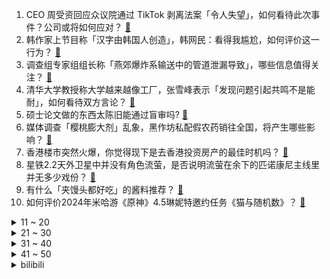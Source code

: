 1. CEO 周受资回应众议院通过 TikTok 剥离法案「令人失望」，如何看待此次事件？公司或将如何应对？ [:link:](https://www.zhihu.com/question/648519020)
2. 韩作家上节目称「汉字由韩国人创造」，韩网民：看得我尴尬，如何评价这一行为？ [:link:](https://www.zhihu.com/question/648230665)
3. 调查组专家组组长称「燕郊爆炸系输送中的管道泄漏导致」，哪些信息值得关注？ [:link:](https://www.zhihu.com/question/648558590)
4. 清华大学教授称大学越来越像工厂，张雪峰表示「发现问题引起共鸣不是能耐」，如何看待双方言论？ [:link:](https://www.zhihu.com/question/648540563)
5. 硕士论文做的东西太陈旧能通过盲审吗? [:link:](https://www.zhihu.com/question/647939014)
6. 媒体调查「樱桃膨大剂」乱象，黑作坊私配假农药销往全国，将产生哪些影响？ [:link:](https://www.zhihu.com/question/648542770)
7. 香港楼市突然火爆，你觉得现下是去香港投资房产的最佳时机吗？ [:link:](https://www.zhihu.com/question/648539777)
8. 星铁2.2天外卫星中并没有角色流萤，是否说明流萤在余下的匹诺康尼主线里并无多少戏份？ [:link:](https://www.zhihu.com/question/648448656)
9. 有什么「夹馒头都好吃」的酱料推荐？ [:link:](https://www.zhihu.com/question/646455629)
10. 如何评价2024年米哈游《原神》4.5琳妮特邀约任务《猫与随机数》？ [:link:](https://www.zhihu.com/question/648329110)
<details>
<summary>11 ~ 20</summary>

11. SpaceX「星舰」第三次试飞，达到环绕速度，重返大气层过程中失去信号，任务提前结束，有哪些看点？ [:link:](https://www.zhihu.com/question/648580491)
12. 为什么商朝灭亡的如此快速突然，东周那么弱却几百年没人敢动? [:link:](https://www.zhihu.com/question/640620663)
13. 把林黛玉放到霍格沃茨，她能秒杀赫敏、金妮、秋·张，成为唯一的女神吗？ [:link:](https://www.zhihu.com/question/642170603)
14. 河北省委称「要自觉接受舆论监督，支持和保障媒体记者正当采访」，如何看待这一表态？ [:link:](https://www.zhihu.com/question/648567742)
15. 华为公布「超声波指纹」相关专利，该公司未来发展前景如何？ [:link:](https://www.zhihu.com/question/648040927)
16. 早晨运动，是让人精神一整天还是疲倦一整天？ [:link:](https://www.zhihu.com/question/647449499)
17. 上市公司的市值是不是虚的，假如市值500亿的公司想全部卖掉变现金，是不是最终到手现金一半的市值都不到? [:link:](https://www.zhihu.com/question/648313173)
18. 安徽一女子做抽脂手术时死亡，家属称监护仪报警 16 分钟被当作机器故障，事件后续进展如何？ [:link:](https://www.zhihu.com/question/648380019)
19. 4岁半的女儿掰着手指算8-9的掰到零的时候掰完了说8-9=0。我该怎么跟她解释说还有比零小的负数? [:link:](https://www.zhihu.com/question/639584225)
20. 国资委「对三家中央汽车企业进行新能源汽车业务的单独考核」，这对国有新能源汽车企业发展有何意义？ [:link:](https://www.zhihu.com/question/647153410)
</details>
<details>
<summary>21 ~ 30</summary>

21. 如果让你永远生活在农村，但每月给补助5000元，没有车贷、房贷，可种地、养鸡鸭，你愿这样生活终老吗？ [:link:](https://www.zhihu.com/question/647392013)
22. TikTok 告知员工，称不会改变数据保护策略，将继续游说美参议院，TikTok 能否成功渡劫？ [:link:](https://www.zhihu.com/question/648478040)
23. 李佳琦董宇辉等 17 名主播被点名，产品质量和价格误导问题突出，网红直播间购买商品遇质量问题如何维权？ [:link:](https://www.zhihu.com/question/648523542)
24. 公司想让我先教会新人然后把我「踢掉」，我该怎么办? [:link:](https://www.zhihu.com/question/648153782)
25. 「辞职潮」未休：韩保健福祉部称过去一天有 511 名医科大学学生提出休学申请，事态还将持续多久？ [:link:](https://www.zhihu.com/question/648325247)
26. 如何看待与Open AI合作的最新机器人成果Figure 01? [:link:](https://www.zhihu.com/question/648483312)
27. 有哪些「很有氛围感、行程比较轻松」的目的地，适合带女朋友旅行？ [:link:](https://www.zhihu.com/question/645952025)
28. 数学中的哪一个发现或者理论改变了历史的进展？ [:link:](https://www.zhihu.com/question/646614368)
29. 人和猫谁更能熬夜？ [:link:](https://www.zhihu.com/question/642018818)
30. 如何解释周芷若在屠狮大会上的反常行为？ [:link:](https://www.zhihu.com/question/382381078)
</details>
<details>
<summary>31 ~ 40</summary>

31. 作为原著党，如何评价电影《沙丘2》？ [:link:](https://www.zhihu.com/question/647597274)
32. 打游戏的意义在哪？ [:link:](https://www.zhihu.com/question/644590507)
33. 科幻小说《沙丘》到底讲的是什么内容？ [:link:](https://www.zhihu.com/question/57416501)
34. 你还记得在学生时代有哪些朗朗上口的数学口诀？ [:link:](https://www.zhihu.com/question/648408059)
35. AI行业开卷“智能体”，哪款产品的体验效果更佳？ [:link:](https://www.zhihu.com/question/648491565)
36. 商务部回应美国针对 TikTok 法案，「美方应停止无理打压别国企业」，释放了哪些信号？ [:link:](https://www.zhihu.com/question/648540640)
37. 一个人的自驾游，在安全方面要注意些什么？ [:link:](https://www.zhihu.com/question/646673717)
38. 好导师有哪些特质？ [:link:](https://www.zhihu.com/question/648224203)
39. 有哪些比较好一点的可供个人使用的AI写作工具？ [:link:](https://www.zhihu.com/question/293625523)
40. 报道称美国前财长姆努钦称其正在组建投资人团体，以尝试收购 TikTok，透露哪些信息？ [:link:](https://www.zhihu.com/question/648582614)
</details>
<details>
<summary>41 ~ 50</summary>

41. OpenAI 首席技术官称 Sora 将于年内正式向公众推出，将带来哪些影响？ [:link:](https://www.zhihu.com/question/648545102)
42. 甘肃麻辣烫引发热议，天水能否继淄博、哈尔滨之后成为旅行首选？ [:link:](https://www.zhihu.com/question/648323678)
43. 代孕黑市称优质卵子可售 100 万，为何代孕一直屡禁不止？取卵对身体造成的伤害有多大？ [:link:](https://www.zhihu.com/question/648536617)
44. 报道称 4 万余台作弊加油机流向全国，网红打假博主曝光加油站「偷油漏税」，哪些信息值得关注？ [:link:](https://www.zhihu.com/question/648531675)
45. 如果你家宠物突然有了许愿的权利，且这个愿望只能应用在铲屎官身上，你猜它会许什么愿望？ [:link:](https://www.zhihu.com/question/646471873)
46. 你能用徒手画出一个多么极致的圆？ [:link:](https://www.zhihu.com/question/648374618)
47. 王毅将访问新西兰、澳大利亚并举行第七轮中澳外交与战略对话，哪些信息值得关注？ [:link:](https://www.zhihu.com/question/648540345)
48. 有哪些机场是让你印象很深刻？ [:link:](https://www.zhihu.com/question/648235606)
49. 有人说云南是「春如四季」，你觉得云南的春天是怎样的？ [:link:](https://www.zhihu.com/question/648235531)
50. 如何评价《沙丘 2》导演维伦纽瓦与陈思诚「造最真实的梦」主题对谈？ [:link:](https://www.zhihu.com/question/648513817)
</details><details>
<summary>bilibili</summary>

</details>